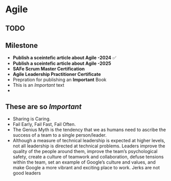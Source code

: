 # Agile
## TODO
## Milestone
* **Publish a sceintefic article about Agile -2024** ✅
* **Publish a sceintefic article about Agile -2025**
* **SAFe Scrum Master Certification**
* **Agile Leadership Practitioner Certificate**
* Prepration for publishing an __Important__ Book
* This is an _Important_ text
* 
## These are so *Important*
* Sharing is Caring.
* Fail Early, Fail Fast, Fail Often.
* The Genius Myth is the tendency that we as humans need to ascribe the success of a team to a single person/leader.
* Although a measure of technical leadership is expected at higher levels, not all leadership is directed at technical problems. Leaders improve the quality of the people around them, improve the team’s psychological safety, create a culture of teamwork and collaboration, defuse tensions within the team, set an example of Google’s culture and values, and make Google a more vibrant and exciting place to work. Jerks are not good leaders
